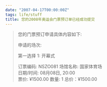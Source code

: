 ```yaml
---
date: "2007-04-17T00:00:00Z"
tags: life/stuff
title: 您的2008年奥运会门票预订单已经成功提交
---
```


> 您的门票预订申请具体内容如下: 
>  
>  申请的场次: 
>    
>  第一选择 1: 开幕式
>
>  订票编码: NSZO081 
>  场馆名称: 国家体育场  
>  日期/时间: 08月08日, 20:00  
>  票价: ¥1500.00 
>  数量: 1 
>  总价：¥1500.00
